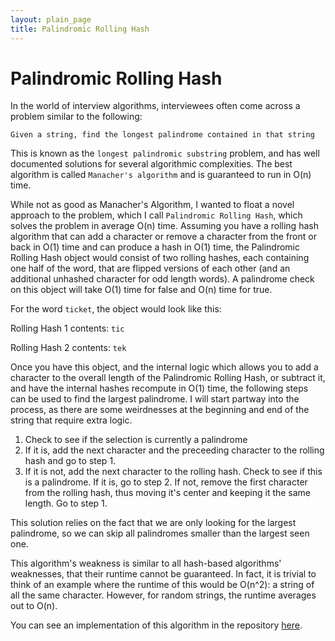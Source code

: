 ```yaml
---
layout: plain_page
title: Palindromic Rolling Hash
---
```

# Palindromic Rolling Hash

In the world of interview algorithms, interviewees often come across a problem similar to the following:

`Given a string, find the longest palindrome contained in that string`

This is known as the `longest palindromic substring` problem, and has well documented solutions for several algorithmic complexities. The best algorithm is called `Manacher's algorithm` and is guaranteed to run in O(n) time.

While not as good as Manacher's Algorithm, I wanted to float a novel approach to the problem, which I call `Palindromic Rolling Hash`, which solves the problem in average O(n) time. Assuming you have a rolling hash algorithm that can add a character or remove a character from the front or back in O(1) time and can produce a hash in O(1) time, the Palindromic Rolling Hash object would consist of two rolling hashes, each containing one half of the word, that are flipped versions of each other (and an additional unhashed character for odd length words). A palindrome check on this object will take O(1) time for false and O(n) time for true.

For the word `ticket`, the object would look like this:

Rolling Hash 1 contents: `tic`

Rolling Hash 2 contents: `tek`

Once you have this object, and the internal logic which allows you to add a character to the overall length of the Palindromic Rolling Hash, or subtract it, and have the internal hashes recompute in O(1) time, the following steps can be used to find the largest palindrome. I will start partway into the process, as there are some weirdnesses at the beginning and end of the string that require extra logic.

1. Check to see if the selection is currently a palindrome
2. If it is, add the next character and the preceeding character to the rolling hash and go to step 1.
3. If it is not, add the next character to the rolling hash. Check to see if this is a palindrome. If it is, go to step 2. If not, remove the first character from the rolling hash, thus moving it's center and keeping it the same length. Go to step 1.

This solution relies on the fact that we are only looking for the largest palindrome, so we can skip all palindromes smaller than the largest seen one.

This algorithm's weakness is similar to all hash-based algorithms' weaknesses, that their runtime cannot be guaranteed. In fact, it is trivial to think of an example where the runtime of this would be O(n^2): a string of all the same character. However, for random strings, the runtime averages out to O(n).

You can see an implementation of this algorithm in the repository [here](https://github.com/cakenggt/palindromic-rolling-string-hash).
